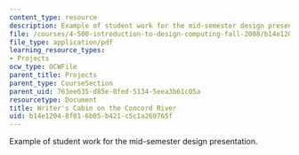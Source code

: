 ```yaml
---
content_type: resource
description: Example of student work for the mid-semester design presentation.
file: /courses/4-500-introduction-to-design-computing-fall-2008/b14e12048f016b05b421c5c1a260765f_assn4a_9.pdf
file_type: application/pdf
learning_resource_types:
- Projects
ocw_type: OCWFile
parent_title: Projects
parent_type: CourseSection
parent_uid: 763ee635-d85e-0fed-5134-5eea3b61c05a
resourcetype: Document
title: Writer's Cabin on the Concord River
uid: b14e1204-8f01-6b05-b421-c5c1a260765f
---
```

Example of student work for the mid-semester design presentation.

